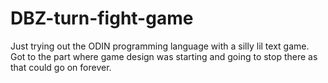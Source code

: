 # DBZ-turn-fight-game
Just trying out the ODIN programming language with a silly lil text game.
Got to the part where game design was starting and going to stop there as that could go on forever.

